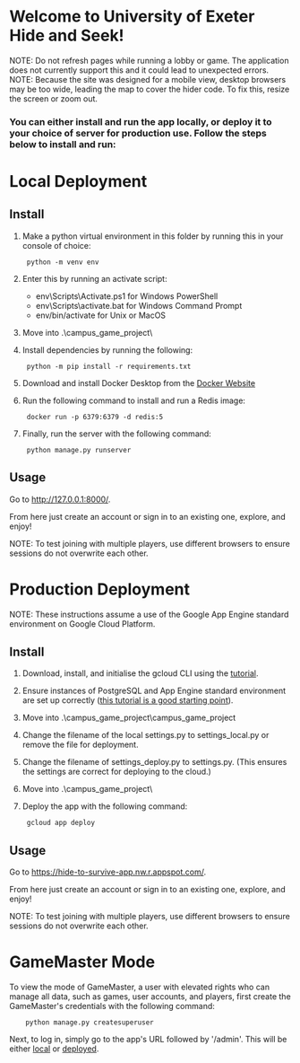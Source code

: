 # Welcome to University of Exeter Hide and Seek!

NOTE: Do not refresh pages while running a lobby or game. The application does not currently support this and it could lead to unexpected errors.
NOTE: Because the site was designed for a mobile view, desktop browsers may be too wide, leading the map to cover the hider code. To fix this, resize the screen or zoom out.

### You can either install and run the app locally, or deploy it to your choice of server for production use. Follow the steps below to install and run:

# Local Deployment

## Install
1. Make a python virtual environment in this folder by running this in your console of choice:

        python -m venv env

2. Enter this by running an activate script:
    - env\Scripts\Activate.ps1 for Windows PowerShell
    - env\Scripts\activate.bat for Windows Command Prompt
    - env/bin/activate for Unix or MacOS

3. Move into .\campus_game_project\

4. Install dependencies by running the following:

        python -m pip install -r requirements.txt

5. Download and install Docker Desktop from the [Docker Website](https://www.docker.com/)

6. Run the following command to install and run a Redis image:

        docker run -p 6379:6379 -d redis:5

7. Finally, run the server with the following command:

        python manage.py runserver

## Usage
Go to http://127.0.0.1:8000/.

From here just create an account or sign in to an existing one, explore, and enjoy!

NOTE: To test joining with multiple players, use different browsers to ensure sessions do not overwrite each other.

# Production Deployment
NOTE: These instructions assume a use of the Google App Engine standard environment on Google Cloud Platform.

## Install
1. Download, install, and initialise the gcloud CLI using the [tutorial](https://cloud.google.com/sdk/docs/install).

2. Ensure instances of PostgreSQL and App Engine standard environment are set up correctly ([this tutorial is a good starting point](https://cloud.google.com/python/django/appengine)).

3. Move into .\campus_game_project\campus_game_project

4. Change the filename of the local settings.py to settings_local.py or remove the file for deployment.

5. Change the filename of settings_deploy.py to settings.py. (This ensures the settings are correct for deploying to the cloud.)

6. Move into .\campus_game_project\

7. Deploy the app with the following command:

        gcloud app deploy

## Usage
Go to https://hide-to-survive-app.nw.r.appspot.com/.

From here just create an account or sign in to an existing one, explore, and enjoy!

NOTE: To test joining with multiple players, use different browsers to ensure sessions do not overwrite each other.

# GameMaster Mode
To view the mode of GameMaster, a user with elevated rights who can manage all data, such as games, user accounts, and players, first create the GameMaster's credentials with the following command:

        python manage.py createsuperuser

Next, to log in, simply go to the app's URL followed by '/admin'. This will be either [local](http://127.0.0.1:8000/admin) or [deployed](https://hide-to-survive-app.nw.r.appspot.com/admin).